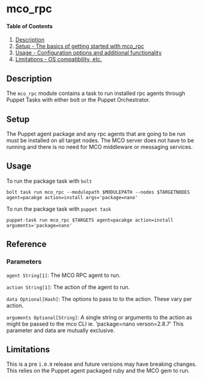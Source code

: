 
# mco_rpc

#### Table of Contents

1. [Description](#description)
2. [Setup - The basics of getting started with mco_rpc](#setup)
3. [Usage - Configuration options and additional functionality](#usage)
5. [Limitations - OS compatibility, etc.](#limitations)

## Description

The `mco_rpc` module contains a task to run installed rpc agents through Puppet
Tasks with either bolt or the Puppet Orchestrator.

## Setup

The Puppet agent package and any rpc agents that are going to be run must be
installed on all target nodes. The MCO server does not have to be running and
there is no need for MCO middleware or messaging services.

## Usage

To run the package task with `bolt`

```
bolt task run mco_rpc --modulepath $MODULEPATH --nodes $TARGETNODES agent=pacakge action=install args='package=nano'
```

To run the package task with `puppet task`

```
puppet-task run mco_rpc $TARGETS agent=pacakge action=install arguments='package=nano'
```

## Reference

### Parameters

`agent String[1]`:
  The MCO RPC agent to run.

`action String[1]`:
  The action of the agent to run.

`data Optional[Hash]`:
  The options to pass to to the action. These vary per action.

`arguments Optional[String]`:
  A single string or arguments to the action as might be passed to the mco CLI
  ie. 'package=nano verson=2.8.7' This parameter and data are mutually
  exclusive.

## Limitations

This is a pre `1.0.0` release and future versions may have breaking changes.
This relies on the Puppet agent packaged ruby and the MCO gem to run.
